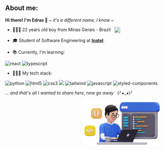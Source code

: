  ## About me:
 <strong>Hi there! I'm Edras 👋</strong> <em> ~ it's a different name, I know ~ </em>
 
  - 👱🏻‍♂️ 22 years old boy from Minas Gerais - Brazil &nbsp; <img align="top" src="https://emojigraph.org/media/emojidex/flag-brazil_1f1e7-1f1f7.png" width=20px height=20px> 
  
  - 🎓 Student of Software Engineering at <strong>[Inatel](https://inatel.br)</strong>.
  
  - 📚 Currently, I'm learning:
  
  <p></p>
  
  <p> 
    <div>
     <img alt='react' src='https://img.shields.io/badge/react-%2320232a.svg?style=for-the-badge&logo=react&logoColor=%2361DAFB'/>
     <img alt='typescript' src='https://img.shields.io/badge/typescript-%23007ACC.svg?style=for-the-badge&logo=typescript&logoColor=white'/>
    </div>
  </p>

  <p></p>

   - 👩🏻‍💻 My tech stack:
     
  <p></p>

  <p>
    <div>
     <img alt='python' src='https://img.shields.io/badge/python-3670A0?style=for-the-badge&logo=python&logoColor=ffdd54'/>
     <img alt="html5" src="https://img.shields.io/badge/HTML5-E34F26?style=for-the-badge&logo=html5&logoColor=white"/>
     <img alt="css3" src="https://img.shields.io/badge/CSS3-1572B6?style=for-the-badge&logo=css3&logoColor=white"/>
     <img src='https://img.shields.io/badge/SASS-hotpink.svg?style=for-the-badge&logo=SASS&logoColor=white'/>
     <img alt='tailwind' src='https://img.shields.io/badge/tailwindcss-%2338B2AC.svg?style=for-the-badge&logo=tailwind-css&logoColor=white'/>
     <img alt="javascript" src="https://img.shields.io/badge/JavaScript-F7DF1E.svg?style=for-the-badge&logo=JavaScript&logoColor=black"/>
     <img alt='styled-components' src='https://img.shields.io/badge/styled--components-DB7093?style=for-the-badge&logo=styled-components&logoColor=white'/>
    </div>
  </p>

  <em> ... and that's all I wanted to share here, now go away </em> &nbsp; (╯◕_◕)╯

  <img align="right" src="img.png" width="50%" height="50%">
